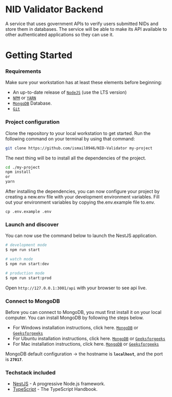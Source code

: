 # NID Validator Backend

A service that uses government APIs to verify users submitted NIDs and store them in databases. The service will be able to make its API available to other authenticated applications so they can use it.
# Getting Started

### Requirements

Make sure your workstation has at least these elements before beginning:

- An up-to-date release of [`NodeJS`](https://nodejs.org/) (use the LTS version)
- [`NPM`](https://www.npmjs.com/) or [`YARN`](https://yarnpkg.com/)
- [`MongoDB`](https://www.mongodb.com/) Database.
- [`Git`](https://git-scm.com/)

### Project configuration

Clone the repository to your local workstation to get started. Run the following command on your terminal by using that command:
``` sh
git clone https://github.com/ismail0946/NID-Validator my-project
```
The next thing will be to install all the dependencies of the project.

```sh
cd ./my-project
npm install
or 
yarn
```

After installing the dependencies, you can now configure your project by creating a new.env file with your development environment variables. Fill out your environment variables by copying the.env.example file to.env.

```
cp .env.example .env
```

### Launch and discover

You can now use the command below to launch the NestJS application.

```sh
# development mode
$ npm run start

# watch mode
$ npm run start:dev

# production mode
$ npm run start:prod
```

Open `http://127.0.0.1:3001/api` with your browser to see api live.

### Connect to MongoDB

Before you can connect to MongoDB, you must first install it on your local computer. You can install MongoDB by following the steps below.

- For Windows installation instructions, click here. [`MongoDB`](https://www.mongodb.com/docs/manual/tutorial/install-mongodb-on-windows/) or [`Geeksforgeeks`](https://www.geeksforgeeks.org/how-to-install-mongodb-on-windows/)
- For Ubuntu installation instructions, click here. [`MongoDB`](https://www.mongodb.com/docs/manual/tutorial/install-mongodb-on-ubuntu/) or [`Geeksforgeeks`](https://www.geeksforgeeks.org/how-to-install-and-configure-mongodb-in-ubuntu/)
- For Mac installation instructions, click here. [`MongoDB`](https://www.mongodb.com/docs/manual/tutorial/install-mongodb-on-os-x/) or [`Geeksforgeeks`](https://www.geeksforgeeks.org/how-to-install-mongodb-on-macos/)

MongoDB default configuration -> the hostname is **`localhost`**, and the port is **`27017`**.


### Techstack included
- [NestJS](https://nextjs.org/docs) - A progressive Node.js framework.
- [TypeScript](https://www.typescriptlang.org/docs/handbook/intro.html) - The TypeScript Handbook.